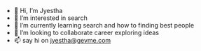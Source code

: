 - 👋 Hi, I’m Jyestha
- 👀 I’m interested in search
- 🌱 I’m currently learning search and how to finding best people
- 💞️ I’m looking to collaborate career exploring ideas
- 📫 say hi on jyestha@gevme.com

<!---
Rainyrec/Rainyrec is a ✨ special ✨ repository because its `README.md` (this file) appears on your GitHub profile.
You can click the Preview link to take a look at your changes.
--->
